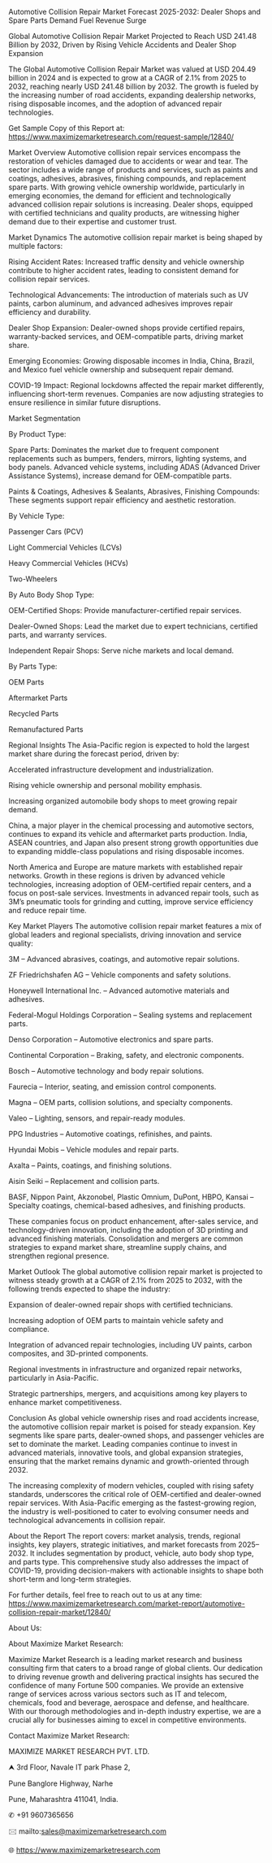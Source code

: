 Automotive Collision Repair Market Forecast 2025-2032: Dealer Shops and Spare Parts Demand Fuel Revenue Surge

Global Automotive Collision Repair Market Projected to Reach USD 241.48 Billion by 2032, Driven by Rising Vehicle Accidents and Dealer Shop Expansion

The Global Automotive Collision Repair Market was valued at USD 204.49 billion in 2024 and is expected to grow at a CAGR of 2.1% from 2025 to 2032, reaching nearly USD 241.48 billion by 2032. The growth is fueled by the increasing number of road accidents, expanding dealership networks, rising disposable incomes, and the adoption of advanced repair technologies.

Get Sample Copy of this Report at: https://www.maximizemarketresearch.com/request-sample/12840/ 

Market Overview
Automotive collision repair services encompass the restoration of vehicles damaged due to accidents or wear and tear. The sector includes a wide range of products and services, such as paints and coatings, adhesives, abrasives, finishing compounds, and replacement spare parts. With growing vehicle ownership worldwide, particularly in emerging economies, the demand for efficient and technologically advanced collision repair solutions is increasing. Dealer shops, equipped with certified technicians and quality products, are witnessing higher demand due to their expertise and customer trust.

Market Dynamics
The automotive collision repair market is being shaped by multiple factors:

Rising Accident Rates: Increased traffic density and vehicle ownership contribute to higher accident rates, leading to consistent demand for collision repair services.

Technological Advancements: The introduction of materials such as UV paints, carbon aluminum, and advanced adhesives improves repair efficiency and durability.

Dealer Shop Expansion: Dealer-owned shops provide certified repairs, warranty-backed services, and OEM-compatible parts, driving market share.

Emerging Economies: Growing disposable incomes in India, China, Brazil, and Mexico fuel vehicle ownership and subsequent repair demand.

COVID-19 Impact: Regional lockdowns affected the repair market differently, influencing short-term revenues. Companies are now adjusting strategies to ensure resilience in similar future disruptions.

Market Segmentation

By Product Type:

Spare Parts: Dominates the market due to frequent component replacements such as bumpers, fenders, mirrors, lighting systems, and body panels. Advanced vehicle systems, including ADAS (Advanced Driver Assistance Systems), increase demand for OEM-compatible parts.

Paints & Coatings, Adhesives & Sealants, Abrasives, Finishing Compounds: These segments support repair efficiency and aesthetic restoration.

By Vehicle Type:

Passenger Cars (PCV)

Light Commercial Vehicles (LCVs)

Heavy Commercial Vehicles (HCVs)

Two-Wheelers

By Auto Body Shop Type:

OEM-Certified Shops: Provide manufacturer-certified repair services.

Dealer-Owned Shops: Lead the market due to expert technicians, certified parts, and warranty services.

Independent Repair Shops: Serve niche markets and local demand.

By Parts Type:

OEM Parts

Aftermarket Parts

Recycled Parts

Remanufactured Parts

Regional Insights
The Asia-Pacific region is expected to hold the largest market share during the forecast period, driven by:

Accelerated infrastructure development and industrialization.

Rising vehicle ownership and personal mobility emphasis.

Increasing organized automobile body shops to meet growing repair demand.

China, a major player in the chemical processing and automotive sectors, continues to expand its vehicle and aftermarket parts production. India, ASEAN countries, and Japan also present strong growth opportunities due to expanding middle-class populations and rising disposable incomes.

North America and Europe are mature markets with established repair networks. Growth in these regions is driven by advanced vehicle technologies, increasing adoption of OEM-certified repair centers, and a focus on post-sale services. Investments in advanced repair tools, such as 3M’s pneumatic tools for grinding and cutting, improve service efficiency and reduce repair time.

Key Market Players
The automotive collision repair market features a mix of global leaders and regional specialists, driving innovation and service quality:

3M – Advanced abrasives, coatings, and automotive repair solutions.

ZF Friedrichshafen AG – Vehicle components and safety solutions.

Honeywell International Inc. – Advanced automotive materials and adhesives.

Federal-Mogul Holdings Corporation – Sealing systems and replacement parts.

Denso Corporation – Automotive electronics and spare parts.

Continental Corporation – Braking, safety, and electronic components.

Bosch – Automotive technology and body repair solutions.

Faurecia – Interior, seating, and emission control components.

Magna – OEM parts, collision solutions, and specialty components.

Valeo – Lighting, sensors, and repair-ready modules.

PPG Industries – Automotive coatings, refinishes, and paints.

Hyundai Mobis – Vehicle modules and repair parts.

Axalta – Paints, coatings, and finishing solutions.

Aisin Seiki – Replacement and collision parts.

BASF, Nippon Paint, Akzonobel, Plastic Omnium, DuPont, HBPO, Kansai – Specialty coatings, chemical-based adhesives, and finishing products.

These companies focus on product enhancement, after-sales service, and technology-driven innovation, including the adoption of 3D printing and advanced finishing materials. Consolidation and mergers are common strategies to expand market share, streamline supply chains, and strengthen regional presence.

Market Outlook
The global automotive collision repair market is projected to witness steady growth at a CAGR of 2.1% from 2025 to 2032, with the following trends expected to shape the industry:

Expansion of dealer-owned repair shops with certified technicians.

Increasing adoption of OEM parts to maintain vehicle safety and compliance.

Integration of advanced repair technologies, including UV paints, carbon composites, and 3D-printed components.

Regional investments in infrastructure and organized repair networks, particularly in Asia-Pacific.

Strategic partnerships, mergers, and acquisitions among key players to enhance market competitiveness.

Conclusion
As global vehicle ownership rises and road accidents increase, the automotive collision repair market is poised for steady expansion. Key segments like spare parts, dealer-owned shops, and passenger vehicles are set to dominate the market. Leading companies continue to invest in advanced materials, innovative tools, and global expansion strategies, ensuring that the market remains dynamic and growth-oriented through 2032.

The increasing complexity of modern vehicles, coupled with rising safety standards, underscores the critical role of OEM-certified and dealer-owned repair services. With Asia-Pacific emerging as the fastest-growing region, the industry is well-positioned to cater to evolving consumer needs and technological advancements in collision repair.

About the Report
The report covers: market analysis, trends, regional insights, key players, strategic initiatives, and market forecasts from 2025–2032. It includes segmentation by product, vehicle, auto body shop type, and parts type. This comprehensive study also addresses the impact of COVID-19, providing decision-makers with actionable insights to shape both short-term and long-term strategies.

For further details, feel free to reach out to us at any time:   https://www.maximizemarketresearch.com/market-report/automotive-collision-repair-market/12840/ 

About Us:

About Maximize Market Research:

Maximize Market Research is a leading market research and business consulting firm that caters to a broad range of global clients. Our dedication to driving revenue growth and delivering practical insights has secured the confidence of many Fortune 500 companies. We provide an extensive range of services across various sectors such as IT and telecom, chemicals, food and beverage, aerospace and defense, and healthcare. With our thorough methodologies and in-depth industry expertise, we are a crucial ally for businesses aiming to excel in competitive environments.

Contact Maximize Market Research:

MAXIMIZE MARKET RESEARCH PVT. LTD.

⮝ 3rd Floor, Navale IT park Phase 2,

Pune Banglore Highway, Narhe

Pune, Maharashtra 411041, India.

✆ +91 9607365656

🖂 mailto:sales@maximizemarketresearch.com

🌐 https://www.maximizemarketresearch.com
